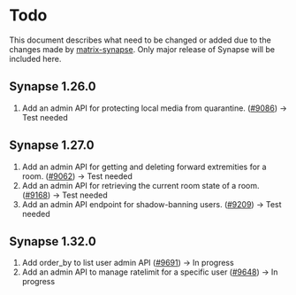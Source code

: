 # Todo
This document describes what need to be changed or added due to the changes made by [matrix-synapse](https://github.com/matrix-org/synapse/releases). Only major release of Synapse will be included here.
## Synapse 1.26.0
1. Add an admin API for protecting local media from quarantine. ([#9086](https://github.com/matrix-org/synapse/pull/9086)) -> Test needed
## Synapse 1.27.0
1. Add an admin API for getting and deleting forward extremities for a room. ([#9062](https://github.com/matrix-org/synapse/pull/9062)) -> Test needed
2. Add an admin API for retrieving the current room state of a room. ([#9168](https://github.com/matrix-org/synapse/pull/9168)) -> Test needed
3. Add an admin API endpoint for shadow-banning users. ([#9209](https://github.com/matrix-org/synapse/pull/9209)) -> Test needed
## Synapse 1.32.0
1. Add order_by to list user admin API ([#9691](https://github.com/matrix-org/synapse/pull/9691)) -> In progress
2. Add an admin API to manage ratelimit for a specific user ([#9648](https://github.com/matrix-org/synapse/pull/9648)) -> In progress
